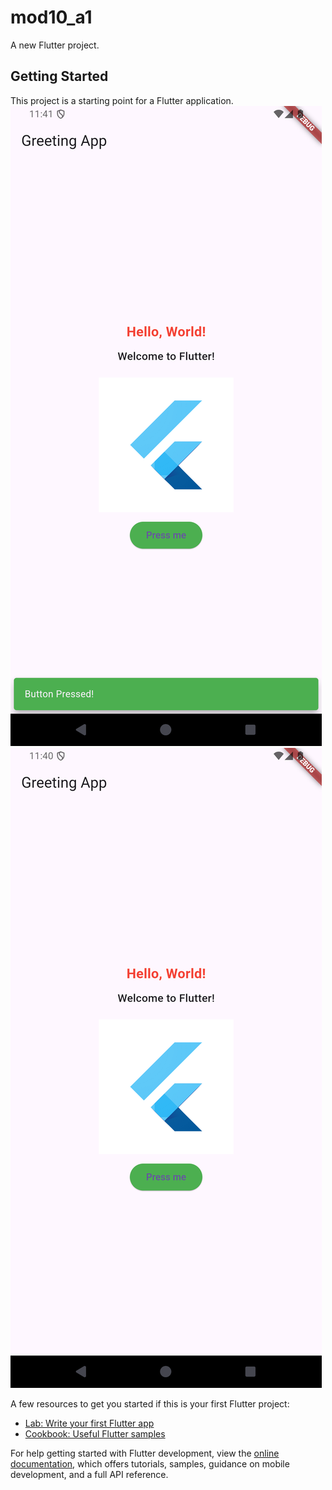 # mod10_a1

A new Flutter project.

## Getting Started

This project is a starting point for a Flutter application.
![Screenshot_20240808_234113.png](Screenshot_20240808_234113.png)
![Screenshot_20240808_234055.png](Screenshot_20240808_234055.png)

A few resources to get you started if this is your first Flutter project:

- [Lab: Write your first Flutter app](https://docs.flutter.dev/get-started/codelab)
- [Cookbook: Useful Flutter samples](https://docs.flutter.dev/cookbook)

For help getting started with Flutter development, view the
[online documentation](https://docs.flutter.dev/), which offers tutorials,
samples, guidance on mobile development, and a full API reference.
